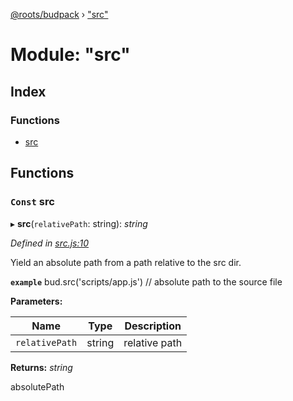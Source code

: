 [@roots/budpack](../globals.md) › ["src"](_src_.md)

# Module: "src"

## Index

### Functions

* [src](_src_.md#const-src)

## Functions

### `Const` src

▸ **src**(`relativePath`: string): *string*

*Defined in [src.js:10](https://github.com/roots/bud-support/blob/5442f65/src/budpack/builder/api/src.js#L10)*

Yield an absolute path from a path relative to the src dir.

**`example`** bud.src('scripts/app.js') // absolute path to the source file

**Parameters:**

Name | Type | Description |
------ | ------ | ------ |
`relativePath` | string | relative path |

**Returns:** *string*

absolutePath
